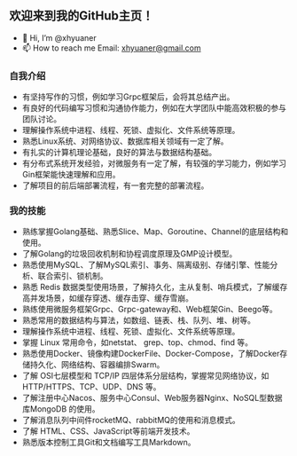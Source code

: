 ## 欢迎来到我的GitHub主页！
- 👋 Hi, I’m @xhyuaner
- 📫 How to reach me Email: xhyuaner@gmail.com 
### 自我介绍
- 有坚持写作的习惯，例如学习Grpc框架后，会将其总结产出。
- 有良好的代码编写习惯和沟通协作能力，例如在大学团队中能高效积极的参与团队讨论。
- 理解操作系统中进程、线程、死锁、虚拟化、文件系统等原理。
- 熟悉Linux系统、对网络协议、数据库相关领域有一定了解。
- 有扎实的计算机理论基础，良好的算法与数据结构基础。
- 有分布式系统开发经验，对微服务有一定了解，有较强的学习能力，例如学习Gin框架能快速理解和应用。
- 了解项目的前后端部署流程，有一套完整的部署流程。
### 我的技能
- 熟练掌握Golang基础、熟悉Slice、Map、Goroutine、Channel的底层结构和使用。
- 了解Golang的垃圾回收机制和协程调度原理及GMP设计模型。
- 熟悉使用MySQL、了解MySQL索引、事务、隔离级别、存储引擎、性能分析、联合索引、锁机制。
- 熟悉 Redis 数据类型使用场景，了解持久化，主从复制、哨兵模式，了解缓存高并发场景，如缓存穿透、缓存击穿、缓存雪崩。
- 熟练使用微服务框架Grpc、Grpc-gateway和、Web框架Gin、Beego等。
- 熟悉常用的数据结构与算法，如数组、链表、栈、队列、堆、树等。
- 理解操作系统中进程、线程、死锁、虚拟化、文件系统等原理。
- 掌握 Linux 常用命令，如netstat、 grep、top、chmod、find 等。
- 熟悉使用Docker、镜像构建DockerFile、Docker-Compose，了解Docker存储持久化、网络结构、容器编排Swarm。
- 了解 OSI七层模型和 TCP/IP 四层体系分层结构，掌握常见网络协议，如HTTP/HTTPS、TCP、UDP、DNS 等。
- 了解注册中心Nacos、服务中心Consul、Web服务器Nginx、NoSQL型数据库MongoDB 的使用。
- 了解消息队列中间件rocketMQ、rabbitMQ的使用和消息模式。
- 了解 HTML、CSS、JavaScript等前端开发技术。
- 熟悉版本控制工具Git和文档编写工具Markdown。
<!--
**xhyuaner/xhyuaner** is a ✨ _special_ ✨ repository because its `README.md` (this file) appears on your GitHub profile. 

Here are some ideas to get you started:

- 🔭 I’m currently working on ... 
- 🌱 I’m currently learning ...
- 👯 I’m looking to collaborate on ...
- 🤔 I’m looking for help with ...  
- 💬 Ask me about ...
- 📫 How to reach me: ...
- 😄 Pronouns: ...
- ⚡ Fun fact: ... 
-->
